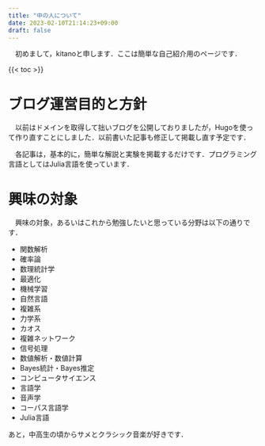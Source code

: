 ```yaml
---
title: "中の人について"
date: 2023-02-10T21:14:23+09:00
draft: false
---
```

　初めまして，kitanoと申します．ここは簡単な自己紹介用のページです．

{{< toc >}}

# ブログ運営目的と方針
　以前はドメインを取得して拙いブログを公開しておりましたが，Hugoを使って作り直すことにしました．以前書いた記事も修正して掲載し直す予定です．

　各記事は，基本的に，簡単な解説と実験を掲載するだけです．プログラミング言語としてはJulia言語を使っています．

# 興味の対象
　興味の対象，あるいはこれから勉強したいと思っている分野は以下の通りです．
* 関数解析
* 確率論
* 数理統計学
* 最適化
* 機械学習
* 自然言語
* 複雑系
* 力学系
* カオス
* 複雑ネットワーク
* 信号処理
* 数値解析・数値計算
* Bayes統計・Bayes推定
* コンピュータサイエンス
* 言語学
* 音声学
* コーパス言語学
* Julia言語

あと，中高生の頃からサメとクラシック音楽が好きです．
